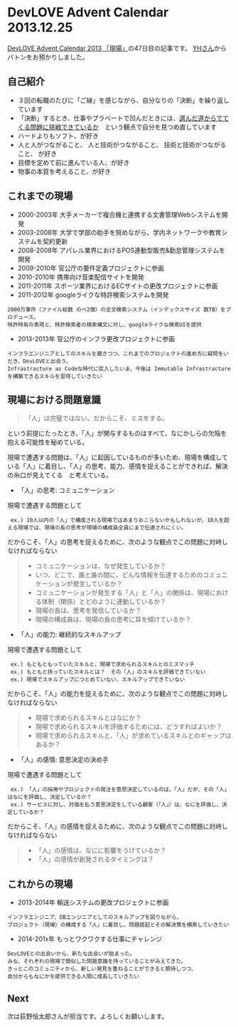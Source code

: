 DevLOVE Advent Calendar 2013.12.25
===========

[DevLOVE Advent Calendar 2013 「現場」](http://devlove.doorkeeper.jp/events/7039)の47日目の記事です。 [YHさん](http://yokoh.github.io/devlove-advent-calendar-2013-genba/)からバトンをお預かりしました。

自己紹介
---
- ３回の転職のたびに「ご縁」を感じながら、自分なりの「決断」を繰り返しています
- 「決断」するとき、仕事やプラベートで凹んだときには、[選んだ道からでてくる問題に挑戦できているか](http://ameblo.jp/shihoo-y/image-11529681128-12534554103.html)　という観点で自分を見つめ直しています
- ハードよりもソフト、が好き
- 人と人がつながること、 人と技術がつながること、 技術と技術がつながること、 が好き
- 目標を定めて前に進んでいる人、が好き
- 物事の本質を考えること、が好き


これまでの現場
---
- 2000-2003年 大手メーカーで複合機と連携する文書管理Webシステムを開発
- 2003-2008年 大学で学部の助手を努めながら、学内ネットワークや教育システムを契約更新
- 2008-2008年 アパレル業界におけるPOS連動型販売&勤怠管理システムを開発
- 2009-2010年 官公庁の要件定義プロジェクトに参画
- 2010-2010年 携帯向け音楽配信サイトを開発
- 2011-2011年 スポーツ業界におけるECサイトの更改プロジェクトに参画
- 2011-2012年 googleライクな特許検索システムを開発

```
2000万事件（ファイル総数 のべ2億）の全文検索システム（インデックスサイズ 数TB）をプロデュース。
特許特有の表現と、特許検索者の検索構文に対し、googleライクな検索UIを提供
```

- 2013-2013年 官公庁のインフラ更改プロジェクトに参画

```
インフラエンジニアとしてのスキルを磨きつつ、これまでのプロジェクトの進め方に疑問をいだき、DevLOVEと出会う。
Infrastracture as Codeな時代に突入したいま、今後は Immutable Infrastracture を構築できるスキルを習得していきたい
```

現場における問題意識
---
> 「人」は完璧ではない。だからこそ、ミスをする。

という前提にたったとき、「人」が関与するものはすべて、なにかしらの欠陥を抱える可能性を秘めている。

現場で遭遇する問題は、「人」に起因しているものが多いため、現場を構成している「人」に着目し、「人」の思考、能力、感情を捉えることができれば、解決の糸口が見えてくる　と考えている。

- 「人」の思考: コミュニケーション

現場で遭遇する問題として
```
 ex.) 10人以内の「人」で構成される現場ではあまりおこらないかもしれないが、10人を超える現場では、現場の長の思考が現場の構成員全員にまで伝達されにくい。
```

だからこそ、「人」の思考を捉えるために、次のような観点でこの問題に対峙しなければならない

> * コミュニケーションは、なぜ発生しているか？
> * いつ、どこで、誰と誰の間に、どんな情報を伝達するためのコミュニケーションが発生しているか？
> * コミュニケーションが発生する「人」と「人」の関係は、現場における体制（関係）とどのように連動しているか？
> * 現場の長は、思考を発信しているか？
> * 現場の構成員は、現場の長の思考に耳を傾けているか？


- 「人」の能力: 継続的なスキルアップ

現場で遭遇する問題として
```
 ex.) もともともっていたスキルと、現場で求められるスキルとのミスマッチ
 ex.) もともと持っていたスキルとは？　その「人」のスキルを評価できていない
 ex.) 現場でスキルアップにつとめていない、スキルアップできていない
```

だからこそ、「人」の能力を捉えるために、次のような観点でこの問題に対峙しなければならない

> * 現場で求められるスキルとはなにか？
> * 現場で求められるスキルを評価するためには、どうすればよいか？
> * 現場で求められるスキルと、「人」が求めているスキルとのギャップはあるか？



- 「人」の感情: 意思決定の決め手

現場で遭遇する問題として
```
 ex.) 「人」の採用やプロジェクトの発注を意思決定しているのは、「人」だが、その「人」はなにを評価し、決定しているか？
 ex.) サービスに対し、対価を払う意思決定をしている顧客（「人」）は、なにを評価し、決定しているか？
```

だからこそ、「人」の感情を捉えるために、次のような観点でこの問題に対峙しなければならない

> * 「人」の感情は、なにに影響をうけているか？
> * 「人」の感情が創発されるタイミングは？


これからの現場
---
- 2013-2014年 輸送システムの更改プロジェクトに参画

```
インフラエンジニア、DBエンジニアとしてのスキルアップを図りながら、
プロジェクト（現場）の構成する「人」に着目し、問題提起とその解決策を模索していきたい
```

- 2014-201x年 もっとワクワクする仕事にチャレンジ

```
DevLOVEとの出会いから、新たな出会いが始まった。
みな、それぞれの現場で類似した問題意識を持っていることがみえてきた。
きっとこのコミュニティから、新しい発見を重ねることができると期待しつつ、
自分からもなにかを提供できる人間に成長していきたい
```

Next
----
次は荻野恒太郎さんが担当です。よろしくお願いします。
